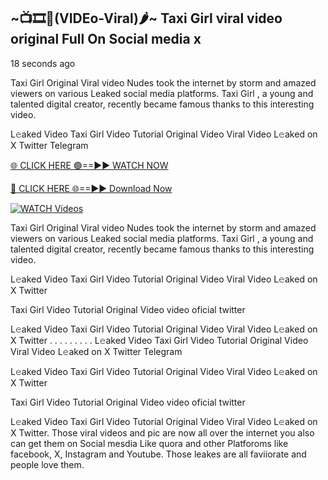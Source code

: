 ## ~📺🎞️👙(VIDEo-Viral)🌶~ Taxi Girl     viral video original Full On Social media x 

18 seconds ago

Taxi Girl     Original Viral video Nudes took the internet by storm and amazed viewers on various Leaked social media platforms. Taxi Girl    , a young and talented digital creator, recently became famous thanks to this interesting video.

L𝚎aked Video Taxi Girl     Video Tutorial Original Video Viral Video L𝚎aked on X Twitter Telegram

[🌐 CLICK HERE 🟢==►► WATCH NOW](https://cutt.ly/0rtR8jlR)

[🔴 CLICK HERE 🌐==►► Download Now](https://cutt.ly/SrtR4cwq)

[![WATCH Videos](https://i.imgur.com/dJHk4Zq.gif)](https://cutt.ly/0rtR8jlR)

Taxi Girl     Original Viral video Nudes took the internet by storm and amazed viewers on various Leaked social media platforms. Taxi Girl     , a young and talented digital creator, recently became famous thanks to this interesting video.

L𝚎aked Video Taxi Girl     Video Tutorial Original Video Viral Video L𝚎aked on X Twitter

Taxi Girl     Video Tutorial Original Video video oficial twitter

L𝚎aked Video Taxi Girl     Video Tutorial Original Video Viral Video L𝚎aked on X Twitter
. . . . . . . . . L𝚎aked Video Taxi Girl     Video Tutorial Original Video Viral Video L𝚎aked on X Twitter Telegram

L𝚎aked Video Taxi Girl     Video Tutorial Original Video Viral Video L𝚎aked on X Twitter

Taxi Girl      Video Tutorial Original Video video oficial twitter

L𝚎aked Video Taxi Girl      Video Tutorial Original Video Viral Video L𝚎aked on X Twitter.
Those viral videos and pic are now all over the internet you also can get them on Social mesdia Like quora and other Platforoms like facebook, X, Instagram and Youtube. Those leakes are all faviiorate and people love them.

